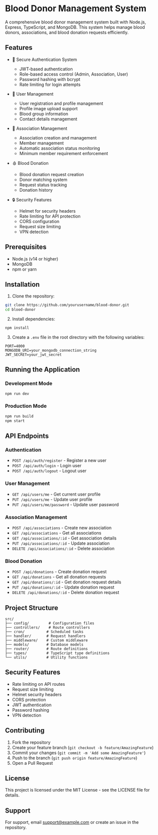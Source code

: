# Blood Donor Management System

A comprehensive blood donor management system built with Node.js, Express, TypeScript, and MongoDB. This system helps manage blood donors, associations, and blood donation requests efficiently.

## Features

- 🔐 Secure Authentication System
  - JWT-based authentication
  - Role-based access control (Admin, Association, User)
  - Password hashing with bcrypt
  - Rate limiting for login attempts

- 👥 User Management
  - User registration and profile management
  - Profile image upload support
  - Blood group information
  - Contact details management

- 🏥 Association Management
  - Association creation and management
  - Member management
  - Automatic association status monitoring
  - Minimum member requirement enforcement

- 🩸 Blood Donation
  - Blood donation request creation
  - Donor matching system
  - Request status tracking
  - Donation history

- 🔒 Security Features
  - Helmet for security headers
  - Rate limiting for API protection
  - CORS configuration
  - Request size limiting
  - VPN detection

## Prerequisites

- Node.js (v14 or higher)
- MongoDB
- npm or yarn

## Installation

1. Clone the repository:
```bash
git clone https://github.com/yourusername/blood-donor.git
cd blood-donor
```

2. Install dependencies:
```bash
npm install
```

3. Create a `.env` file in the root directory with the following variables:
```env
PORT=4000
MONGODB_URI=your_mongodb_connection_string
JWT_SECRET=your_jwt_secret
```

## Running the Application

### Development Mode
```bash
npm run dev
```

### Production Mode
```bash
npm run build
npm start
```

## API Endpoints

### Authentication
- `POST /api/auth/register` - Register a new user
- `POST /api/auth/login` - Login user
- `POST /api/auth/logout` - Logout user

### User Management
- `GET /api/users/me` - Get current user profile
- `PUT /api/users/me` - Update user profile
- `PUT /api/users/me/password` - Update user password

### Association Management
- `POST /api/associations` - Create new association
- `GET /api/associations` - Get all associations
- `GET /api/associations/:id` - Get association details
- `PUT /api/associations/:id` - Update association
- `DELETE /api/associations/:id` - Delete association

### Blood Donation
- `POST /api/donations` - Create donation request
- `GET /api/donations` - Get all donation requests
- `GET /api/donations/:id` - Get donation request details
- `PUT /api/donations/:id` - Update donation request
- `DELETE /api/donations/:id` - Delete donation request

## Project Structure

```
src/
├── config/         # Configuration files
├── controllers/    # Route controllers
├── cron/          # Scheduled tasks
├── handler/       # Request handlers
├── middleware/    # Custom middleware
├── models/        # Database models
├── router/        # Route definitions
├── types/         # TypeScript type definitions
└── utils/         # Utility functions
```

## Security Features

- Rate limiting on API routes
- Request size limiting
- Helmet security headers
- CORS protection
- JWT authentication
- Password hashing
- VPN detection

## Contributing

1. Fork the repository
2. Create your feature branch (`git checkout -b feature/AmazingFeature`)
3. Commit your changes (`git commit -m 'Add some AmazingFeature'`)
4. Push to the branch (`git push origin feature/AmazingFeature`)
5. Open a Pull Request

## License

This project is licensed under the MIT License - see the LICENSE file for details.

## Support

For support, email support@example.com or create an issue in the repository.
